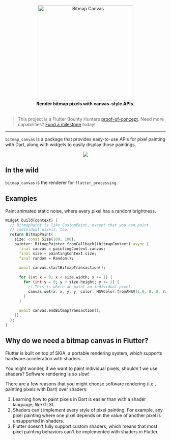 <p align="center">
  <img src="https://user-images.githubusercontent.com/7259036/173299511-3b031cd5-6232-4804-aa16-be635581dd73.png" width="300" alt="Bitmap Canvas"><br>
  <span><b>Render bitmap pixels with canvas-style APIs.</b></span><br><br>
</p>


> This project is a Flutter Bounty Hunters [proof-of-concept](https://policies.flutterbountyhunters.com/proof-of-concept). Need more capabilities? [Fund a milestone](https://policies.flutterbountyhunters.com/fund-milestone) today!

--- 
`bitmap_canvas` is a package that provides easy-to-use APIs for pixel painting with Dart, along with widgets to easily display those paintings.

<p align="center">
  <img src="https://user-images.githubusercontent.com/7259036/183281593-b3f4c4e8-3bd4-407a-8844-79c5d2f1482e.gif">
</p>


## In the wild
`bitmap_canvas` is the renderer for `flutter_processing`.

## Examples
Paint animated static noise, where every pixel has a random brightness.

```dart
Widget build(context) {
  // BitmapPaint is like CustomPaint, except that you can paint
  // individual pixels, too.
  return BitmapPaint(
    size: const Size(100, 100),
    painter: BitmapPainter.fromCallback((bitmapContext) async {
      final canvas = paintingContext.canvas;
      final size = paintingContext.size;
      final random = Random();
      
      await canvas.startBitmapTransaction();
      
      for (int x = 0; x < size.width; x += 1) {
        for (int y = 0; y < size.height; y += 1) {
          // This is where we paint an individual pixel.
          canvas.set(x: x, y: y, color: HSVColor.fromAHSV(1.0, 0, 0, random.nextDouble()).toColor());
        }
      }
      
      await canvas.endBitmapTransaction();
    }),
  );
}
```

## Why do we need a bitmap canvas in Flutter?
Flutter is built on top of SKIA, a portable rendering system, which supports hardware acceleration with shaders. 

You might wonder, if we want to paint individual pixels, shouldn't we use shaders? Software rendering is so slow!

There are a few reasons that you might choose software rendering (i.e., painting pixels with Dart) over shaders:

1. Learning how to paint pixels in Dart is easier than with a shader language, like GLSL.
2. Shaders can't implement every style of pixel painting. For example, any pixel painting where one pixel depends on the value of another pixel is unsupported in shaders.
3. Flutter doesn't fully support custom shaders, which means that most pixel painting behaviors can't be implemented with shaders in Flutter.
